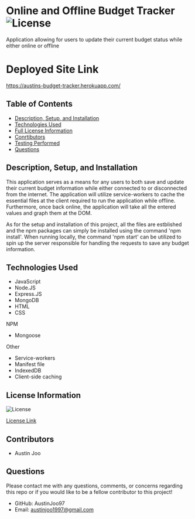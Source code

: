 # Online and Offline Budget Tracker ![License](https://img.shields.io/badge/License-ISC-blue.svg)
Application allowing for users to update their current budget status while either online or offline

# Deployed Site Link
https://austins-budget-tracker.herokuapp.com/

## Table of Contents

- [Description, Setup, and Installation](#description-setup-and-installation)
- [Technologies Used](#technologies-used)
- [Full License Information](#license-information)
- [Conrtibutors](#contributors)
- [Testing Performed](#testing-performed)
- [Questions](#questions)


## Description, Setup, and Installation
This application serves as a means for any users to both save and update their current budget information while either connected to or disconnected from the internet. The application will utilize service-workers to cache the essential files at the client required to run the application while offline. Furthermore, once back online, the application will take all the entered values and graph them at the DOM.

As for the setup and installation of this project, all the files are estblished and the npm packages can simply be installed using the command 'npm install'. When running locally, the command 'npm start' can be utilized to spin up the server responsible for handling the requests to save any budget information. 

## Technologies Used
- JavaScript
- Node.JS
- Express.JS
- MongoDB
- HTML
- CSS

NPM
- Mongoose

Other
- Service-workers
- Manifest file
- IndexedDB
- Client-side caching

## License Information
![License](https://img.shields.io/badge/License-ISC-blue.svg)

[License Link](https://opensource.org/licenses/ISC)


## Contributors
- Austin Joo


## Questions
Please contact me with any questions, comments, or concerns regarding this repo or if you would like to be a fellow contributor to this project!
- GitHub: AustinJoo97 
- Email: austinjoo1997@gmail.com